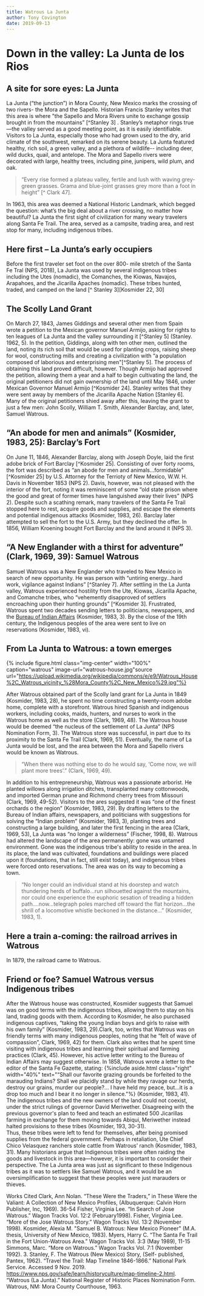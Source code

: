 ```yaml
---
title: Watrous La Junta
author: Tony Covington
date: 2019-09-13
---
```

# Down in the valley: La Junta de los Rios
## A site for sore eyes: La Junta
La Junta (“the junction”) in Mora County, New Mexico marks the crossing of two rivers- the Mora and the Sapello. Historian Francis Stanley writes that this area is where "the Sapello and Mora Rivers unite to exchange gossip brought in from the mountains” [^Stanley 3] . Stanley’s metaphor rings true—the valley served as a good meeting point, as it is easily identifiable.
Visitors to La Junta, especially those who had grown used to the dry, arid climate of the southwest, remarked on its serene beauty. La Junta featured healthy, rich soil, a green valley, and a plethora of wildlife-- including deer, wild ducks, quail, and antelope. The Mora and Sapello rivers were decorated with large, healthy trees, including pine, junipers, wild plum, and oak.  
>“Every rise formed a plateau valley, fertile and lush with waving grey-green grasses. Grama and blue-joint grasses grey more than a foot in height” [^ Clark 47].

In 1963, this area was deemed a National Historic Landmark, which begged the question: what’s the big deal about a river crossing, no matter how beautiful? La Junta the first sight of civilization for many weary travelers along Santa Fe Trail. The area, served as a campsite, trading area, and rest stop for many, including indigenous tribes.

## Here first – La Junta’s early occupiers
 Before the first traveler set foot on the over 800- mile stretch of the Santa Fe Tral (NPS, 2018), La Junta was used by several indigenous tribes including the Utes (nomadic), the Comanches, the Kiowas, Navajos, Arapahoes, and the Jicarilla Apaches (nomadic). These tribes hunted, traded, and camped on the land [^ Stanley 3][Kosmider 22, 30] 
 
## The Scolly Land Grant
On March 27, 1843, James Giddings and several other men from Spain wrote a petition to the Mexican governor Manuel Armijo, asking for rights to ten leagues of La Junta and the valley surrounding it [^Stanley 5] (Stanley. 1962, 5).  In the petition, Giddings, along with ten other men, outlined the land, noting its rich soil that would be used for planting crops, raising sheep for wool, constructing mills and creating a civilization with “a population composed of laborious and enterprising men"[^Stanley 5].  The process of obtaining this land proved difficult, however. Though Armijo had approved the petition, allowing them a year and a half to begin cultivating the land, the original petitioners did not gain ownership of the land until May 1846, under Mexican Governor Manuel Armijo [^Kosmider 24]. Stanley writes that they were sent away by members of the Jicarilla Apache Nation [Stanley 6]. Many of the original petitioners shied away after this, leaving the grant to just a few men: John Scolly, William T. Smith, Alexander Barclay, and, later, Samuel Watrous.  

## “An abode for men and animals” (Kosmider, 1983, 25): Barclay’s Fort
On June 11, 1846, Alexander Barclay, along with Joseph Doyle, laid the first adobe brick of Fort Barclay [^Kosmider 25]. Consisting of over forty rooms, the fort was described as “an abode for men and animals...formidable” [^Kosmider 25] by U.S. Attorney for the Terrioty of New Mexico, W.W. H. Davis in November 1853 (NPS 2).  Davis, however, was not pleased with the interior of the fort, noting it was reminiscent of some “old state prison where the good and great of former times have languished away their lives” (NPS 2). Despite such a scathing remark, many travelers of the Santa Fe Trail stopped here to rest, acquire goods and supplies, and escape the elements and potential indigenous attacks (Kosmider, 1983, 26). Barclay later attempted to sell the fort to the U.S. Army, but they declined the offer. In 1856, William Kroening bought Fort Barclay and the land around it (NPS 3).  

## “A New Englander with a thirst for adventure” (Clark, 1969, 39): Samuel Watrous 
Samuel Watrous was a New Englander who traveled to New Mexico in search of new opportunity.  He was person with “untiring energy...hard work, vigilance against Indians” [^Stanley 7].  After settling in the La Junta valley, Watrous experienced hostility from the Ute, Kiowas, Jicarilla Apache, and Comanche tribes, who “vehemently disapproved of settlers encroaching upon their hunting grounds” [^Kosmider 3]. Frustrated, Watrous spent two decades sending letters to politicians, newspapers, and the [Bureau of Indian Affairs](https://www.bia.gov/bia) (Kosmider, 1983, 3). By the close of the 19th century, the Indigenous peoples of the area were sent to live on reservations (Kosmider, 1983, vi). 

## From La Junta to Watrous: a town emerges
{% include figure.html class="img-center" width="100%" caption="watrous" image-url="watrous-house.jpg"source url="https://upload.wikimedia.org/wikipedia/commons/e/e9/Watrous_House%2C_Watrous_vicinity_%28Mora_County%2C_New_Mexico%29.jpg"%}

After Watrous obtained part of the Scolly land grant for La Junta in 1849 (Kosmider, 1983, 28), he spent no time constructing a twenty-room adobe home, complete with a storefront. Watrous hired Spanish and indigenous workers, including cooks, maids, hunters, and nurses to work in the Watrous home as well as the store (Clark, 1969, 48). The Watrous house would be deemed “the nucleus of the settlement of La Junta” (NPS Nomination Form, 3).  The Watrous store was successful, in part due to its proximity to the Santa Fe Trail (Clark, 1969, 51).  Eventually, the name of La Junta would be lost, and the area between the Mora and Sapello rivers would be known as Watrous. 

>“When there was nothing else to do he would say,
‘Come now, we will plant more trees’.” (Clark, 1969, 49).

In addition to his entrepreneurship, Watrous was a passionate arborist.  He planted willows along irrigation ditches, transplanted many cottonwoods, and imported German prune and Richmond cherry trees from Missouri (Clark, 1969, 49-52). Visitors to the ares suggested it was “one of the finest orchards o the region” (Kosmider, 1983, 29). 
By drafting letters to the Bureau of Indian affairs, newspapers, and politicians with suggestions for solving the “Indian problem” (Kosmider, 1983, 3), planting trees and constructing a large building, and later the first fencing in the area (Clark, 1969, 53), La Junta was “no longer a wilderness” (Fischer, 1998, 8).  Watrous had altered the landscape of the area permanently: gone was untamed environment. Gone was the indigenous tribe's ability to reside in the area.  In its place, the land was cultivated, foundations and buildings were placed upon it (foundations, that in fact, still exist today), and indigenous tribes were forced onto reservations. The area was on its way to becoming a town.   

>“No longer could an individual stand at his doorstep and watch thundering herds of buffalo...run silhouetted against the mountains, nor could one experience the euphoric sesation of treading a hidden path....now...telegraph poles marched off toward the flat horizon...the shrill of a locomotive whistle beckoned in the distance...” (Kosmider, 1983, 1).

## Here a train a-coming: the railroad arrives in Watrous 

In 1879, the railroad came to Watrous. 

## Friend or foe? Samuel Watrous versus Indigenous tribes
After the Watrous house was constructed, Kosmider suggests that Samuel was on good terms with the indigenous tribes, allowing them to stay on his land, trading goods with them.  According to Kosmider, he also purchased indigenous captives, “taking the young Indian boys and girls to raise with his own family” (Kosmider, 1983, 29).Clark, too, writes that Watrous was on friendly terms with many indigenous peoples, noting that he “felt of wave of compassion”, Clark, 1969, 42) for them. Clark also writes that he spent time visiting with indigenous tribes and learning their spiritual and farming practices (Clark, 45). However, his active letter writing to the Bureau of Indian Affairs may suggest otherwise. In 1858, Watrous wrote a letter to the editor of the Santa Fe Gazette, stating:
{%include aside.html class="right" width="40%" text="“Shall our favorite grazing grounds be forfeited to the marauding Indians? Shall we placidly stand by while they ravage our herds, destroy our grains, murder our people?... I have held my peace, but...it is a drop too much and I bear it no longer in silence."%}
 (Kosmider, 1983, 41).  
The indigenous tribes and the new owners of the land could not coexist, under the strict rulings of governor David Meriwether.  Disagreeing with the previous governor's plan to feed and teach an estimated 500 Jicarillas farming in exchange for them moving towards Abiqui, Meriwether instead halted provisions to these tribes (Kosmider, 193, 30-31).  
 Thus, these tribes were left to fend for themselves, after being promised supplies from the federal government.  Perhaps in retaliation, Ute Chief Chico Velasquez ranchers stole cattle from Watrous’ ranch (Kosmider, 1983, 31). Many historians argue that Indigenous tribes were often raiding the goods and livestock in this area—however, it is important to consider their perspective.  The La Junta area was just as significant to these Indigenous tribes as it was to settlers like Samuel Watrous, and it would be an oversimplification to suggest that these peoples were just marauders or thieves.





















Works Cited
Clark, Ann Nolan. “These Were the Traders,” in These Were the Valiant: A Collection of New Mexico Profiles, (Albuquerque: Calvin Horn Publisher, Inc, 1969). 36-54
Fisher, Virginia Lee. “In Search of Jose Watrous.” Wagon Tracks Vol. 12:2 (February1998).
Fisher, Virginia Lee. “More of the Jose Watrous Story.” Wagon Tracks Vol. 13:2 (November 1998).
Kosmider, Alexia M. "Samuel B. Watrous: New Mexico Pioneer" (M.A. thesis, University of New Mexico, 1983).
Myers, Harry C. “The Santa Fe Trail in the Fort Union-Watrous Area.” Wagon Tracks Vol. 3:3 (May 1989), 11-15
Simmons, Marc. “More on Watrous.” Wagon Tracks Vol. 7:1 (November 1992). 3.
Stanley, F. The Watrous (New Mexico) Story, (Self- published, Pantex, 1962). 
“Travel the Trail: Map Timeline 1846-1866.” National Park Service. Accessed 9 Nov. 2019. https://www.nps.gov/safe/learn/historyculture/map-timeline-2.html.
“Watrous (La Junta).” National Register of Historic Places Nomination Form. Watrous, NM: Mora County Courthouse, 1963. 
